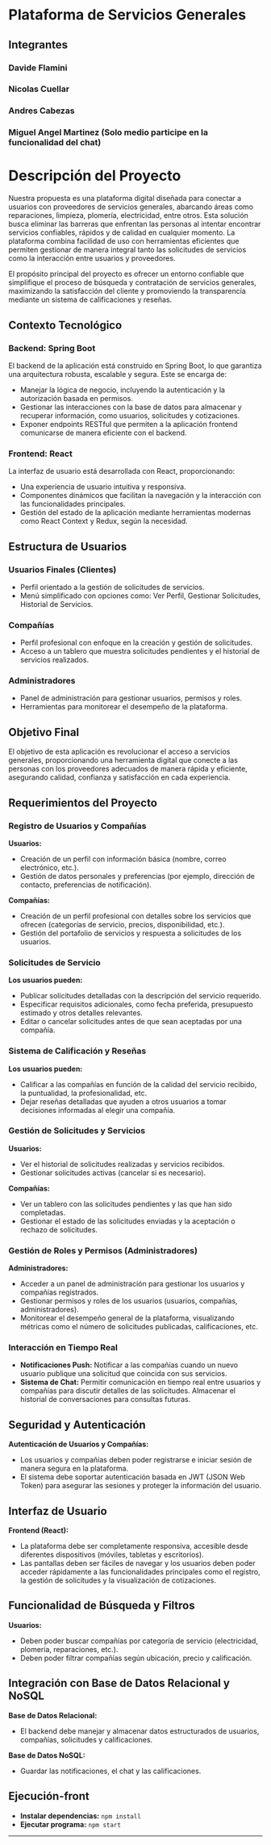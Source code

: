 # Plataforma de Servicios Generales

## Integrantes

### Davide Flamini
### Nicolas Cuellar

### Andres Cabezas
### Miguel Angel Martinez (Solo medio participe en la funcionalidad del chat)

# Descripción del Proyecto

Nuestra propuesta es una plataforma digital diseñada para conectar a usuarios con proveedores de servicios generales, abarcando áreas como reparaciones, limpieza, plomería, electricidad, entre otros. Esta solución busca eliminar las barreras que enfrentan las personas al intentar encontrar servicios confiables, rápidos y de calidad en cualquier momento. La plataforma combina facilidad de uso con herramientas eficientes que permiten gestionar de manera integral tanto las solicitudes de servicios como la interacción entre usuarios y proveedores.

El propósito principal del proyecto es ofrecer un entorno confiable que simplifique el proceso de búsqueda y contratación de servicios generales, maximizando la satisfacción del cliente y promoviendo la transparencia mediante un sistema de calificaciones y reseñas.

## Contexto Tecnológico

### Backend: Spring Boot

El backend de la aplicación está construido en Spring Boot, lo que garantiza una arquitectura robusta, escalable y segura. Este se encarga de:

- Manejar la lógica de negocio, incluyendo la autenticación y la autorización basada en permisos.
- Gestionar las interacciones con la base de datos para almacenar y recuperar información, como usuarios, solicitudes y cotizaciones.
- Exponer endpoints RESTful que permiten a la aplicación frontend comunicarse de manera eficiente con el backend.

### Frontend: React

La interfaz de usuario está desarrollada con React, proporcionando:

- Una experiencia de usuario intuitiva y responsiva.
- Componentes dinámicos que facilitan la navegación y la interacción con las funcionalidades principales.
- Gestión del estado de la aplicación mediante herramientas modernas como React Context y Redux, según la necesidad.

## Estructura de Usuarios

### Usuarios Finales (Clientes)

- Perfil orientado a la gestión de solicitudes de servicios.
- Menú simplificado con opciones como: Ver Perfil, Gestionar Solicitudes, Historial de Servicios.

### Compañías

- Perfil profesional con enfoque en la creación y gestión de solicitudes.
- Acceso a un tablero que muestra solicitudes pendientes y el historial de servicios realizados.

### Administradores

- Panel de administración para gestionar usuarios, permisos y roles.
- Herramientas para monitorear el desempeño de la plataforma.

## Objetivo Final

El objetivo de esta aplicación es revolucionar el acceso a servicios generales, proporcionando una herramienta digital que conecte a las personas con los proveedores adecuados de manera rápida y eficiente, asegurando calidad, confianza y satisfacción en cada experiencia.

## Requerimientos del Proyecto

### Registro de Usuarios y Compañías

**Usuarios:**

- Creación de un perfil con información básica (nombre, correo electrónico, etc.).
- Gestión de datos personales y preferencias (por ejemplo, dirección de contacto, preferencias de notificación).

**Compañías:**

- Creación de un perfil profesional con detalles sobre los servicios que ofrecen (categorías de servicio, precios, disponibilidad, etc.).
- Gestión del portafolio de servicios y respuesta a solicitudes de los usuarios.

### Solicitudes de Servicio

**Los usuarios pueden:**

- Publicar solicitudes detalladas con la descripción del servicio requerido.
- Especificar requisitos adicionales, como fecha preferida, presupuesto estimado y otros detalles relevantes.
- Editar o cancelar solicitudes antes de que sean aceptadas por una compañía.

### Sistema de Calificación y Reseñas

**Los usuarios pueden:**

- Calificar a las compañías en función de la calidad del servicio recibido, la puntualidad, la profesionalidad, etc.
- Dejar reseñas detalladas que ayuden a otros usuarios a tomar decisiones informadas al elegir una compañía.

### Gestión de Solicitudes y Servicios

**Usuarios:**

- Ver el historial de solicitudes realizadas y servicios recibidos.
- Gestionar solicitudes activas (cancelar si es necesario).

**Compañías:**

- Ver un tablero con las solicitudes pendientes y las que han sido completadas.
- Gestionar el estado de las solicitudes enviadas y la aceptación o rechazo de solicitudes.

### Gestión de Roles y Permisos (Administradores)

**Administradores:**

- Acceder a un panel de administración para gestionar los usuarios y compañías registrados.
- Gestionar permisos y roles de los usuarios (usuarios, compañías, administradores).
- Monitorear el desempeño general de la plataforma, visualizando métricas como el número de solicitudes publicadas, calificaciones, etc.

### Interacción en Tiempo Real

- **Notificaciones Push:** Notificar a las compañías cuando un nuevo usuario publique una solicitud que coincida con sus servicios.
- **Sistema de Chat:** Permitir comunicación en tiempo real entre usuarios y compañías para discutir detalles de las solicitudes. Almacenar el historial de conversaciones para consultas futuras.

## Seguridad y Autenticación

**Autenticación de Usuarios y Compañías:**

- Los usuarios y compañías deben poder registrarse e iniciar sesión de manera segura en la plataforma.
- El sistema debe soportar autenticación basada en JWT (JSON Web Token) para asegurar las sesiones y proteger la información del usuario.

## Interfaz de Usuario

**Frontend (React):**

- La plataforma debe ser completamente responsiva, accesible desde diferentes dispositivos (móviles, tabletas y escritorios).
- Las pantallas deben ser fáciles de navegar y los usuarios deben poder acceder rápidamente a las funcionalidades principales como el registro, la gestión de solicitudes y la visualización de cotizaciones.

## Funcionalidad de Búsqueda y Filtros

**Usuarios:**

- Deben poder buscar compañías por categoría de servicio (electricidad, plomería, reparaciones, etc.).
- Deben poder filtrar compañías según ubicación, precio y calificación.

## Integración con Base de Datos Relacional y NoSQL

**Base de Datos Relacional:**

- El backend debe manejar y almacenar datos estructurados de usuarios, compañías, solicitudes y calificaciones.

**Base de Datos NoSQL:**

- Guardar las notificaciones, el chat y las calificaciones.


## Ejecución-front

- **Instalar dependencias:** ```npm install```
- **Ejecutar programa:** ```npm start```

---
